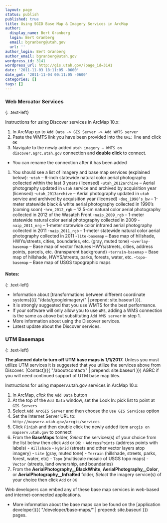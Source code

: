 ```yaml
---
layout: page
status: publish
published: true
title: Using SGID Base Map & Imagery Services in ArcMap
author:
  display_name: Bert Granberg
  login: Bert Granberg
  email: bgranberg@utah.gov
  url: ''
author_login: Bert Granberg
author_email: bgranberg@utah.gov
wordpress_id: 3141
wordpress_url: http://gis.utah.gov/?page_id=3141
date: '2011-11-03 18:11:05 -0600'
date_gmt: '2011-11-04 00:11:05 -0600'
categories: []
tags: []
---
```

### Web Mercator Services
{: .text-left}

Instructions for using Discover services in ArcMap 10.x:

1. In ArcMap go to `Add Data -> GIS Server -> Add WMTS server`
1. Paste the WMTS link you have been provided into the `URL:` line and click `OK`
1. Navigate to the newly added `utah imagery – WMTS on discover.agrc.utah.gov` connection and **double click** to connect.
  - You can rename the connection after it has been added
1. You should see a list of imagery and base map services (explained below):
  -`utah` – 6-inch statewide natural color aerial photography collected within the last 3 years (licensed)
  -`utah_2012archive` – Aerial photography updated in `utah` service and archived by acquisition year (licensed)
  -`utah_2013archive` – Aerial photography updated in `utah` service and archived by acquisition year (licensed)
  -`doq_1990’s_bw` – 1-meter statewide black & white aerial photography collected in 1990’s (coming soon)
  -`hro_2012_rgb` – 12.5-cm natural color aerial photography collected in 2012 of the Wasatch Front
  -`naip_2009_rgb` – 1-meter statewide natural color aerial photography collected in 2009
  -`naip_2011_nrg` – 1-meter statewide color infrared aerial photography collected in 2011
  -`naip_2011_rgb` – 1-meter statewide natural color aerial photography collected in 2011
  -`lite-basemap` – Base map of hillshade, HWYs/streets, cities, boundaries, etc. (gray, muted tone)
  -`overlay-basemap` – Base map of vector features HWYs/streets, cities, address points, parcels, etc. (transparent background)
  -`terrain-basemap` – Base map of hillshade, HWYS/streets, parks, forests, water, etc.
  -`topo-basemap` – Base map of USGS topographic maps

#### Notes:
{: .text-left}

- Information about [transformations between different coordinate systems]({{ "/data/googleimagery/" | prepend: site.baseurl }}).
- It is strongly suggested that you use WMTS for the best performance.
- If your software will only allow you to use `WMS`, adding a WMS connection is the same as above but substituting `Add WMS server` in step 1.
- More information about using the Discover services.
- Latest update about the Discover services.

### UTM Basemaps
{: .text-left}

**The planned date to turn off UTM base maps is 1/1/2017.** Unless you must utilize UTM services it is suggested that you utilize the services above from Discover. [Contact]({{ "/about/contact/" | prepend: site.baseurl }}) AGRC if you will need continued support of UTM base map tiles.

Instructions for using mapserv.utah.gov services in ArcMap 10.x:

  1. In ArcMap, _click_ the `Add Data` button
  1. At the top of the `Add Data` window, set the Look In: pick list to point at `GIS Servers`
  1. Select `Add ArcGIS Server` and then choose the `Use GIS Services` option
  1. Set the Internet Server URL to: `http://mapserv.utah.gov/arcgis/services`
  1. Click `Finish` and then double click the newly added item `arcgis on mapserv.utah.gov` to connect
  1. From the **BaseMaps** folder, _Select_ the services(s) of your choice from the list below then click `Add` or `OK`:
    - `AddressPoints` (address points with labels)
    - `Hillshade`
    - `Hybrid` (streets and other vector layers atop imagery)
    - `Lite` (gray, muted tone)
    - `Terrain` (hillshade, streets, parks, forest, water, etc)
    - `Topo` (multiscale mosaic of USGS topo maps)
    - `Vector` (streets, land ownership, and boundaries)
  1. From the **AerialPhotography__BlackWhite**, **AerialPhotography__Color**, or **AerialPhotography__InfraRed** folder, _Select_ the imagery service(s) of your choice then click `Add` or `OK`

Web developers can embed any of these base map services in web-based and internet-connected applications.

- More information about the base maps can be found on the [application developer]({{ "/developer/base-maps/" | prepend: site.baseurl }}) pages.
